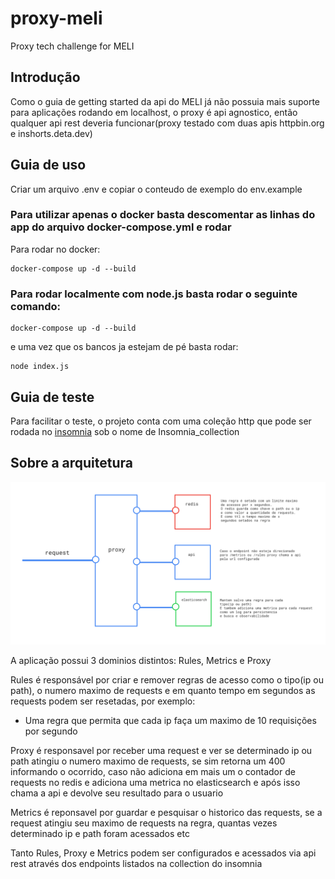 # proxy-meli
Proxy tech challenge for MELI

## Introdução
Como o guia de getting started da api do MELI já não possuia mais suporte para aplicações rodando em localhost, o proxy é api agnostico, então qualquer api rest deveria funcionar(proxy testado com duas apis httpbin.org e inshorts.deta.dev)

## Guia de uso
Criar um arquivo .env e copiar o conteudo de exemplo do env.example

### Para utilizar apenas o docker basta descomentar as linhas do app do arquivo docker-compose.yml e rodar

Para rodar no docker: 
```
docker-compose up -d --build
```

### Para rodar localmente com node.js basta rodar o seguinte comando: 
```
docker-compose up -d --build
```

e uma vez que os bancos ja estejam de pé basta rodar: 
```
node index.js 
```

## Guia de teste

Para facilitar o teste, o projeto conta com uma coleção http que pode ser rodada no [insomnia](https://insomnia.rest/download) sob o nome de Insomnia_collection

## Sobre a arquitetura
![arch](https://raw.githubusercontent.com/KevinDaSilvaS/proxy-meli/main/arch.png)

A aplicação possui 3 dominios distintos: Rules, Metrics e Proxy

Rules é responsável por criar e remover regras de acesso como o tipo(ip ou path), o numero maximo de requests e em quanto tempo em segundos as requests podem ser resetadas, por exemplo:
  - Uma regra que permita que cada ip faça um maximo de 10 requisições por segundo

Proxy é responsavel por receber uma request e ver se determinado ip ou path atingiu o numero maximo de requests, se sim retorna um 400 informando o ocorrido, caso não adiciona em mais um o contador de requests no redis e adiciona uma metrica no elasticsearch e após isso chama a api e devolve seu resultado para o usuario

Metrics é reponsavel por guardar e pesquisar o historico das requests, se a request atingiu seu maximo de requests na regra, quantas vezes determinado ip e path foram acessados etc

Tanto Rules, Proxy e Metrics podem ser configurados e acessados via api rest através dos endpoints listados na collection do insomnia


 

